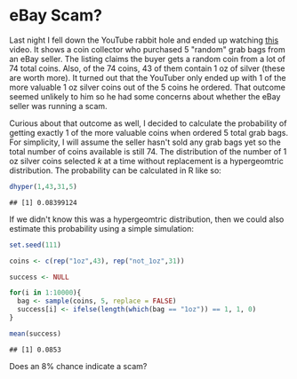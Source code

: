 eBay Scam?
================

Last night I fell down the YouTube rabbit hole and ended up watching [this](https://youtu.be/A_3L5l2br-4) video. It shows a coin collector who purchased 5 "random" grab bags from an eBay seller. The listing claims the buyer gets a random coin from a lot of 74 total coins. Also, of the 74 coins, 43 of them contain 1 oz of silver (these are worth more). It turned out that the YouTuber only ended up with 1 of the more valuable 1 oz silver coins out of the 5 coins he ordered. That outcome seemed unlikely to him so he had some concerns about whether the eBay seller was running a scam.

Curious about that outcome as well, I decided to calculate the probability of getting exactly 1 of the more valuable coins when ordered 5 total grab bags. For simplicity, I will assume the seller hasn't sold any grab bags yet so the total number of coins available is still 74. The distribution of the number of 1 oz silver coins selected *k* at a time without replacement is a hypergeomtric distribution. The probability can be calculated in R like so:

``` r
dhyper(1,43,31,5)
```

    ## [1] 0.08399124

If we didn't know this was a hypergeomtric distribution, then we could also estimate this probability using a simple simulation:

``` r
set.seed(111)

coins <- c(rep("1oz",43), rep("not_1oz",31))

success <- NULL

for(i in 1:10000){
  bag <- sample(coins, 5, replace = FALSE)
  success[i] <- ifelse(length(which(bag == "1oz")) == 1, 1, 0)
}

mean(success)
```

    ## [1] 0.0853

Does an 8% chance indicate a scam?

